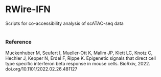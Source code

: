 # RWire-IFN

Scripts for co-accessibility analysis of scATAC-seq data <br><br>

### Reference

Muckenhuber M, Seufert I, Mueller-Ott K, Mallm JP, Klett LC, Knotz C, Hechler J, Kepper N, Erdel F, Rippe K. Epigenetic signals that direct cell type specific interferon beta response in mouse cells. BioRxiv, 2022. doi.org/10.1101/2022.02.26.481127 

